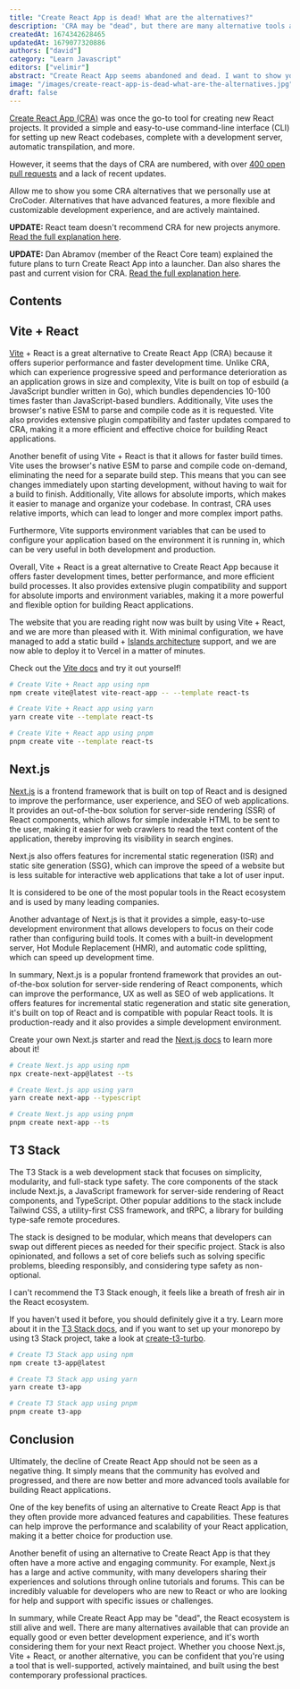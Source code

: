 ```yaml
---
title: "Create React App is dead! What are the alternatives?"
description: 'CRA may be "dead", but there are many alternative tools available for building React applications that offer superior performance, faster development times and extensive plugin compatibility.'
createdAt: 1674342628465
updatedAt: 1679077320886
authors: ["david"]
category: "Learn Javascript"
editors: ["velimir"]
abstract: "Create React App seems abandoned and dead. I want to show you some great alternatives that we personally use at CroCoder. T3 Stack is a web development stack created by Theo that focuses on simplicity, modularity, and full-stack type safety. Its core pieces are Next.js, TypeScript, and Tailwind CSS. T3 Stack is a great alternative to Create React App (CRA) because it offers superior performance, faster development time, and is actively maintained. Vite + React is a great alternative to Create React App (CRA) because it offers superior performance and faster development time. Additionally, Next.js is a frontend framework that is built on top of React and is designed to improve the performance, user experience, and SEO of web applications. It provides an out-of-the-box solution for server-side rendering (SSR) of React components, which allows for simple indexable HTML to be sent to the user, making it easier for web crawlers to read the text content of the application, thereby improving its visibility in search engines."
image: "/images/create-react-app-is-dead-what-are-the-alternatives.jpg"
draft: false
---
```



[Create React App (CRA)](https://github.com/facebook/create-react-app) was once the go-to tool for creating new React projects. It provided a simple and easy-to-use command-line interface (CLI) for setting up new React codebases, complete with a development server, automatic transpilation, and more. 

However, it seems that the days of CRA are numbered, with over [400 open pull requests](https://github.com/facebook/create-react-app/pulls) and a lack of recent updates. 

Allow me to show you some CRA alternatives that we personally use at CroCoder. Alternatives that have advanced features, a more flexible and customizable development experience, and are actively maintained.

**UPDATE:** React team doesn't recommend CRA for new projects anymore. [Read the full explanation here](https://react.dev/learn/start-a-new-react-project#building-with-a-full-featured-framework).

**UPDATE:** Dan Abramov (member of the React Core team) explained the future plans to turn Create React App into a launcher. Dan also shares the past and current vision for CRA. [Read the full explanation here](https://github.com/reactjs/reactjs.org/pull/5487#issuecomment-1409720741).

## Contents

## Vite + React

[Vite](https://vitejs.dev/) + React is a great alternative to Create React App (CRA) because it offers superior performance and faster development time. Unlike CRA, which can experience progressive speed and performance deterioration as an application grows in size and complexity, Vite is built on top of esbuild (a JavaScript bundler written in Go), which bundles dependencies 10-100 times faster than JavaScript-based bundlers. Additionally, Vite uses the browser's native ESM to parse and compile code as it is requested. Vite also provides extensive plugin compatibility and faster updates compared to CRA, making it a more efficient and effective choice for building React applications.

Another benefit of using Vite + React is that it allows for faster build times. Vite uses the browser's native ESM to parse and compile code on-demand, eliminating the need for a separate build step. This means that you can see changes immediately upon starting development, without having to wait for a build to finish. Additionally, Vite allows for absolute imports, which makes it easier to manage and organize your codebase. In contrast, CRA uses relative imports, which can lead to longer and more complex import paths.

Furthermore, Vite supports environment variables that can be used to configure your application based on the environment it is running in, which can be very useful in both development and production.

Overall, Vite + React is a great alternative to Create React App because it offers faster development times, better performance, and more efficient build processes. It also provides extensive plugin compatibility and support for absolute imports and environment variables, making it a more powerful and flexible option for building React applications.

The website that you are reading right now was built by using Vite + React, and we are more than pleased with it. With minimal configuration, we have managed to add a static build + [Islands architecture](https://www.patterns.dev/posts/islands-architecture/) support, and we are now able to deploy it to Vercel in a matter of minutes. 

Check out the [Vite docs](https://vitejs.dev/guide/#scaffolding-your-first-vite-project) and try it out yourself!

```bash
# Create Vite + React app using npm
npm create vite@latest vite-react-app -- --template react-ts

# Create Vite + React app using yarn
yarn create vite --template react-ts

# Create Vite + React app using pnpm
pnpm create vite --template react-ts
```


## Next.js

[Next.js](https://nextjs.org/) is a frontend framework that is built on top of React and is designed to improve the performance, user experience, and SEO of web applications. It provides an out-of-the-box solution for server-side rendering (SSR) of React components, which allows for simple indexable HTML to be sent to the user, making it easier for web crawlers to read the text content of the application, thereby improving its visibility in search engines. 

Next.js also offers features for incremental static regeneration (ISR) and static site generation (SSG), which can improve the speed of a website but is less suitable for interactive web applications that take a lot of user input. 

It is considered to be one of the most popular tools in the React ecosystem and is used by many leading companies.

Another advantage of Next.js is that it provides a simple, easy-to-use development environment that allows developers to focus on their code rather than configuring build tools. It comes with a built-in development server, Hot Module Replacement (HMR), and automatic code splitting, which can speed up development time.

In summary, Next.js is a popular frontend framework that provides an out-of-the-box solution for server-side rendering of React components, which can improve the performance, UX as well as SEO of web applications. It offers features for incremental static regeneration and static site generation, it's built on top of React and is compatible with popular React tools. It is production-ready and it also provides a simple development environment.

Create your own Next.js starter and read the [Next.js docs](https://nextjs.org/docs/getting-started) to learn more about it!

```bash
# Create Next.js app using npm
npx create-next-app@latest --ts

# Create Next.js app using yarn
yarn create next-app --typescript

# Create Next.js app using pnpm
pnpm create next-app --ts
```

## T3 Stack 

The T3 Stack is a web development stack that focuses on simplicity, modularity, and full-stack type safety. The core components of the stack include Next.js, a JavaScript framework for server-side rendering of React components, and TypeScript. Other popular additions to the stack include Tailwind CSS, a utility-first CSS framework, and tRPC, a library for building type-safe remote procedures. 

The stack is designed to be modular, which means that developers can swap out different pieces as needed for their specific project. Stack is also opinionated, and follows a set of core beliefs such as solving specific problems, bleeding responsibly, and considering type safety as non-optional.

I can't recommend the T3 Stack enough, it feels like a breath of fresh air in the React ecosystem.

If you haven't used it before, you should definitely give it a try. Learn more about it in the [T3 Stack docs](https://create.t3.gg/en/introduction), and if you want to set up your monorepo by using t3 Stack project, take a look at [create-t3-turbo](https://github.com/t3-oss/create-t3-turbo).

```bash
# Create T3 Stack app using npm
npm create t3-app@latest

# Create T3 Stack app using yarn
yarn create t3-app

# Create T3 Stack app using pnpm
pnpm create t3-app
```

## Conclusion

Ultimately, the decline of Create React App should not be seen as a negative thing. It simply means that the community has evolved and progressed, and there are now better and more advanced tools available for building React applications.

One of the key benefits of using an alternative to Create React App is that they often provide more advanced features and capabilities. These features can help improve the performance and scalability of your React application, making it a better choice for production use.

Another benefit of using an alternative to Create React App is that they often have a more active and engaging community. For example, Next.js has a large and active community, with many developers sharing their experiences and solutions through online tutorials and forums. This can be incredibly valuable for developers who are new to React or who are looking for help and support with specific issues or challenges.

In summary, while Create React App may be "dead", the React ecosystem is still alive and well. There are many alternatives available that can provide an equally good or even better development experience, and it's worth considering them for your next React project. Whether you choose Next.js, Vite + React, or another alternative, you can be confident that you're using a tool that is well-supported, actively maintained, and built using the best contemporary professional practices.
